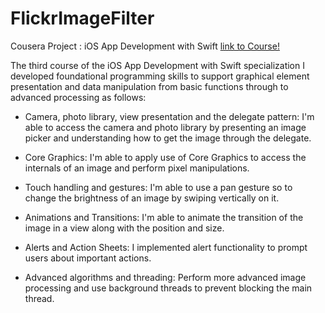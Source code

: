 # FlickrImageFilter
Cousera Project : iOS App Development with Swift  [link to Course!](https://www.coursera.org/learn/ios-app-design-development)

The third course of the iOS App Development with Swift specialization I developed foundational programming skills 
to support graphical element presentation and data manipulation from basic functions through to advanced processing as follows:

* Camera, photo library, view presentation and the delegate pattern: I'm able to access the camera and photo library by presenting an image picker and understanding how to get the image through the delegate.

* Core Graphics: I'm able to apply use of Core Graphics to access the internals of an image and perform pixel manipulations.

* Touch handling and gestures: I'm able to use a pan gesture so to change the brightness of an image by swiping vertically on it.

* Animations and Transitions: I'm able to animate the transition of the image in a view along with the position and size.

* Alerts and Action Sheets: I implemented alert functionality to prompt users about important actions. 

* Advanced algorithms and threading: Perform more advanced image processing and use background threads to prevent blocking the main thread.
